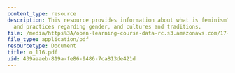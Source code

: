 ```yaml
---
content_type: resource
description: This resource provides information about what is feminism? what is multiculturalism?,ideologies
  and practices regarding gender, and cultures and traditions.
file: /media/https%3A/open-learning-course-data-rc.s3.amazonaws.com/17-523-ethnicity-and-race-in-world-politics-fall-2005/439aaaeb819afe8694867ca813de421d_o_l16.pdf
file_type: application/pdf
resourcetype: Document
title: o_l16.pdf
uid: 439aaaeb-819a-fe86-9486-7ca813de421d
---
```

